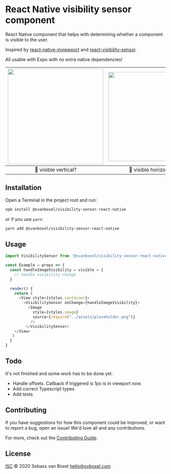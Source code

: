 # React Native visibility sensor component
React Native component that helps with determining whether a component is visible to the user.

Inspired by [react-native-inviewport](https://github.com/yamill/react-native-inviewport) and [react-visibility-sensor](https://github.com/joshwnj/react-visibility-sensor).

All usable with Expo with no extra native dependencies!

<img src="https://user-images.githubusercontent.com/24505883/86367545-608c5e80-bc7c-11ea-89b0-76699e84d785.gif" width="300" />   | <img src="https://user-images.githubusercontent.com/24505883/86367431-3aff5500-bc7c-11ea-90ca-7c8f1ef9dfe6.gif" width="280" />
:---------------:|:----------------:|
| 🐶 visible vertical? |  🐶 visible horizontal?   |

## Installation

Open a Terminal in the project root and run:

```sh
npm install @svanboxel/visibility-sensor-react-native
```

or if you use `yarn`:

```sh
yarn add @svanboxel/visibility-sensor-react-native
```

## Usage

```javascript
import VisibilitySensor from '@svanboxel/visibility-sensor-react-native'

const Example = props => {
  const handleImageVisibility = visible = {
    // handle visibility change
  }

  render() {
    return (
      <View style={styles.container}>
        <VisibilitySensor onChange={handleImageVisibility}>
          <Image
            style={styles.image}
            source={require("../assets/placeholder.png")}
           />
         </VisibilitySensor>
    </View>
   )
  }
}
```

## Todo

It's not finished and some work has to be done yet.

- Handle offsets. Callback if triggered is 1px is in viewport now. 
- Add correct Typescript types
- Add tests


## Contributing

If you have suggestions for how this component could be improved, or want to report a bug, open an issue! We'd love all and any contributions.

For more, check out the [Contributing Guide](CONTRIBUTING.md).

## License
[ISC](LICENSE) © 2020 Sebass van Boxel <hello@svboxel.com>
